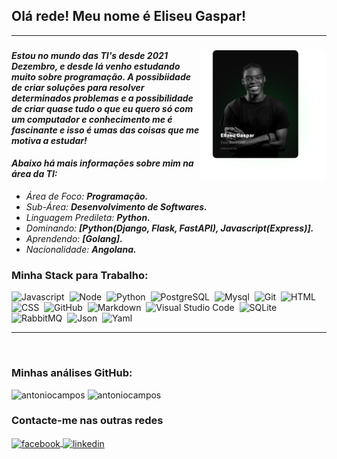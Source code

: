 ## Olá rede! Meu nome é **Eliseu Gaspar**!

---

<img src="Elizeu.png"  style="width: 40%;" align="right"/>
<em>
<div align="left">
    <h3></h3>
    <h4>Estou no mundo das TI's desde 2021 Dezembro, e desde lá venho estudando muito sobre programação. A possibiidade de criar soluções para resolver determinados problemas e a possibilidade de criar quase tudo o que eu quero só com um computador e conhecimento me é fascinante e isso é umas das coisas que me motiva a estudar!</h4>
    <h4>Abaixo há mais informações sobre mim na área da TI:</h4>
    <ul>
    	<li>Área de Foco: <b>Programação.</b></li>
    	<li>Sub-Área: <b>Desenvolvimento de Softwares.</b></li>
    	<li>Linguagem Predileta: <b>Python.</b></li>
    	<li>Dominando: <b>[Python(Django, Flask, FastAPI), Javascript(Express)].</b></li>
    	<li>Aprendendo: <b>[Golang].</b></li>
    	<li>Nacionalidade: <b>Angolana.</b></li>
    </ul>
</div>
</em>

### Minha Stack para Trabalho:
![Javascript](https://img.shields.io/badge/-Javascript-05122A?style=flat&logo=Javascript)&nbsp;
![Node](https://img.shields.io/badge/-Node-05122A?style=flat&logo=node.js)&nbsp;
![Python](https://img.shields.io/badge/-Python-05122A?style=flat&logo=python)&nbsp;
![PostgreSQL](https://img.shields.io/badge/-PostgreSQL-05122A?style=flat&logo=postgresql)&nbsp;
![Mysql](https://img.shields.io/badge/-PostgreSQL-05122A?style=flat&logo=mysql)&nbsp;
![Git](https://img.shields.io/badge/-Git-05122A?style=flat&logo=git)&nbsp;
![HTML](https://img.shields.io/badge/-HTML-05122A?style=flat&logo=HTML5)&nbsp;
![CSS](https://img.shields.io/badge/-CSS-05122A?style=flat&logo=CSS3&logoColor=1572B6)&nbsp;
![GitHub](https://img.shields.io/badge/-GitHub-05122A?style=flat&logo=github)&nbsp;
![Markdown](https://img.shields.io/badge/-Markdown-05122A?style=flat&logo=markdown)&nbsp;
![Visual Studio Code](https://img.shields.io/badge/-Visual%20Studio%20Code-05122A?style=flat&logo=visual-studio-code&logoColor=007ACC)&nbsp;
![SQLite](https://img.shields.io/badge/-SQLite-05122A?style=flat&logo=sqlite)&nbsp;
![RabbitMQ](https://img.shields.io/badge/-RabbitMQ-05122A?style=flat&logo=rabbitmq)&nbsp;
![Json](https://img.shields.io/badge/-Json-05122A?style=flat&logo=json)&nbsp;
![Yaml](https://img.shields.io/badge/-Yaml-05122A?style=flat&logo=yaml)&nbsp;

---

<br>

### Minhas análises GitHub:
<p align="left">
<img width="420em" src="https://github-readme-stats.vercel.app/api?username=EliseuGaspar&show_icons=true&theme=vision-friendly-dark" alt="antoniocampos"/>
<img width="420em" height="175em" src="https://github-readme-stats.vercel.app/api/top-langs/?username=EliseuGaspar&layout=compact&theme=vision-friendly-dark" alt="antoniocampos"/>
</p>

### Contacte-me nas outras redes
<p align="left">
<a href="https://www.facebook.com/eliseugaspar.goncalves" target="_blank">
  <img align="center" src="https://img.shields.io/badge/-@eliseugaspar-05122A?style=flat&logo=facebook" alt="facebook"/>
</a>
<a href="https://www.linkedin.com/in/eliseu-gaspar-gon%C3%A7alves/" target="_blank">
  <img align="center" src="https://img.shields.io/badge/-@eliseugaspar-05122A?style=flat&logo=linkedin" alt="linkedin"/>
</a>
</p>
